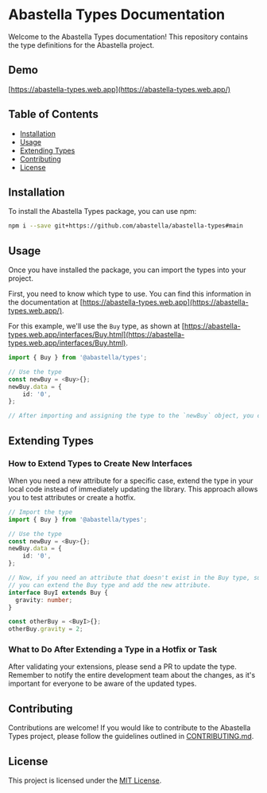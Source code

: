 # Abastella Types Documentation

Welcome to the Abastella Types documentation! This repository contains the type definitions for the Abastella project.

## Demo

[https://abastella-types.web.app](https://abastella-types.web.app/)

## Table of Contents

- [Installation](#installation)
- [Usage](#usage)
- [Extending Types](#extending-types)
- [Contributing](#contributing)
- [License](#license)

## Installation

To install the Abastella Types package, you can use npm:

```bash
npm i --save git+https://github.com/abastella/abastella-types#main
```

## Usage

Once you have installed the package, you can import the types into your project. 

First, you need to know which type to use. You can find this information in the documentation at [https://abastella-types.web.app](https://abastella-types.web.app/).

For this example, we'll use the `Buy` type, as shown at [https://abastella-types.web.app/interfaces/Buy.html](https://abastella-types.web.app/interfaces/Buy.html).

```typescript
import { Buy } from '@abastella/types';

// Use the type
const newBuy = <Buy>{};
newBuy.data = {
    id: '0',
};

// After importing and assigning the type to the `newBuy` object, you can use the attributes of this type.
```

## Extending Types

### How to Extend Types to Create New Interfaces

When you need a new attribute for a specific case, extend the type in your local code instead of immediately updating the library. This approach allows you to test attributes or create a hotfix.

```typescript
// Import the type
import { Buy } from '@abastella/types';

// Use the type
const newBuy = <Buy>{};
newBuy.data = {
    id: '0',
};

// Now, if you need an attribute that doesn't exist in the Buy type, such as 'gravity',
// you can extend the Buy type and add the new attribute.
interface BuyI extends Buy {
  gravity: number;
}

const otherBuy = <BuyI>{};
otherBuy.gravity = 2;
```

### What to Do After Extending a Type in a Hotfix or Task

After validating your extensions, please send a PR to update the type. Remember to notify the entire development team about the changes, as it's important for everyone to be aware of the updated types.

## Contributing

Contributions are welcome! If you would like to contribute to the Abastella Types project, please follow the guidelines outlined in [CONTRIBUTING.md](./CONTRIBUTING.md).

## License

This project is licensed under the [MIT License](./LICENSE).